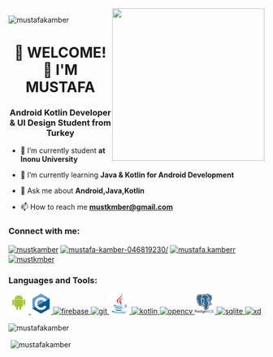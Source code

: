 <img src="https://media.giphy.com/media/llAxFwbxRvv2ZmneQG/giphy.gif" align="right" width="300" height="300">



<p align="left"> <img src="https://komarev.com/ghpvc/?username=mustafakamber&label=Profile%20views&color=0e75b6&style=flat" alt="mustafakamber" /> </p>

<h1 align="center">👋 WELCOME! 👋 I'M MUSTAFA
  </h1>

<h3 align="center">Android Kotlin Developer & UI Design Student from Turkey</h3>

- 🔭 I’m currently student **at Inonu University**

- 🌱 I’m currently learning **Java & Kotlin for Android Development**

- 💬 Ask me about **Android,Java,Kotlin**

- 📫 How to reach me **mustkmber@gmail.com**




<h3 align="left">Connect with me:</h3>
<p align="left">
<a href="https://twitter.com/mustkamber" target="blank"><img align="center" src="https://raw.githubusercontent.com/rahuldkjain/github-profile-readme-generator/master/src/images/icons/Social/twitter.svg" alt="mustkamber" height="30" width="40" /></a>
<a href="https://linkedin.com/in/mustafa-kamber-046819230/" target="blank"><img align="center" src="https://raw.githubusercontent.com/rahuldkjain/github-profile-readme-generator/master/src/images/icons/Social/linked-in-alt.svg" alt="mustafa-kamber-046819230/" height="30" width="40" /></a>
<a href="https://instagram.com/mustafa.kamberr" target="blank"><img align="center" src="https://raw.githubusercontent.com/rahuldkjain/github-profile-readme-generator/master/src/images/icons/Social/instagram.svg" alt="mustafa.kamberr" height="30" width="40" /></a>
<a href="https://www.hackerrank.com/mustkmber" target="blank"><img align="center" src="https://raw.githubusercontent.com/rahuldkjain/github-profile-readme-generator/master/src/images/icons/Social/hackerrank.svg" alt="mustkmber" height="30" width="40" /></a>
</p>



<h3 align="left">Languages and Tools:</h3>
<p align="left"> <a href="https://developer.android.com" target="_blank" rel="noreferrer"> <img src="https://raw.githubusercontent.com/devicons/devicon/master/icons/android/android-original-wordmark.svg" alt="android" width="40" height="40"/> </a> <a href="https://www.cprogramming.com/" target="_blank" rel="noreferrer"> <img src="https://raw.githubusercontent.com/devicons/devicon/master/icons/c/c-original.svg" alt="c" width="40" height="40"/> </a> <a href="https://firebase.google.com/" target="_blank" rel="noreferrer"> <img src="https://www.vectorlogo.zone/logos/firebase/firebase-icon.svg" alt="firebase" width="40" height="40"/> </a> <a href="https://git-scm.com/" target="_blank" rel="noreferrer"> <img src="https://www.vectorlogo.zone/logos/git-scm/git-scm-icon.svg" alt="git" width="40" height="40"/> </a> <a href="https://www.java.com" target="_blank" rel="noreferrer"> <img src="https://raw.githubusercontent.com/devicons/devicon/master/icons/java/java-original.svg" alt="java" width="40" height="40"/> </a> <a href="https://kotlinlang.org" target="_blank" rel="noreferrer"> <img src="https://www.vectorlogo.zone/logos/kotlinlang/kotlinlang-icon.svg" alt="kotlin" width="40" height="40"/> </a> <a href="https://opencv.org/" target="_blank" rel="noreferrer"> <img src="https://www.vectorlogo.zone/logos/opencv/opencv-icon.svg" alt="opencv" width="40" height="40"/> </a> <a href="https://www.postgresql.org" target="_blank" rel="noreferrer"> <img src="https://raw.githubusercontent.com/devicons/devicon/master/icons/postgresql/postgresql-original-wordmark.svg" alt="postgresql" width="40" height="40"/> </a> <a href="https://www.sqlite.org/" target="_blank" rel="noreferrer"> <img src="https://www.vectorlogo.zone/logos/sqlite/sqlite-icon.svg" alt="sqlite" width="40" height="40"/> </a> <a href="https://www.adobe.com/products/xd.html" target="_blank" rel="noreferrer"> <img src="https://cdn.worldvectorlogo.com/logos/adobe-xd.svg" alt="xd" width="40" height="40"/> </a> </p>



<p><img align="center" src="https://github-readme-stats.vercel.app/api/top-langs?username=mustafakamber&show_icons=true&locale=en&layout=compact" alt="mustafakamber" /></p>


<p>&nbsp;<img align="center" src="https://github-readme-stats.vercel.app/api?username=mustafakamber&show_icons=true&locale=en" alt="mustafakamber" /></p>






